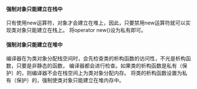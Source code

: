 

#### 强制对象只能建立在栈中
只有使用new运算符，对象才会建立在堆上，因此，只要禁用new运算符就可以实现类对象只能建立在栈上。
将operator new()设为私有即可。

#### 强制对象只能建立在堆中
编译器在为类对象分配栈空间时，会先检查类的析构函数的访问性，不光是析构函数，只要是非静态的函数，
编译器都会进行检查。如果类的析构函数是私有（保护）的，则编译器不会在栈空间上为类对象分配内存。
将类的析构函数设置为私有（保护）的，强制使类对象只能建立在堆内存中。


